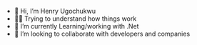 - 👋 Hi, I’m Henry Ugochukwu
-  🤞🏿 Trying to understand how things work 
- 🌱 I’m currently Learning/working with .Net
- 💞️ I’m looking to collaborate with developers and companies

<!---
Henrymenez/Henrymenez is a ✨ special ✨ repository because its `README.md` (this file) appears on your GitHub profile.
You can click the Preview link to take a look at your changes.
--->
